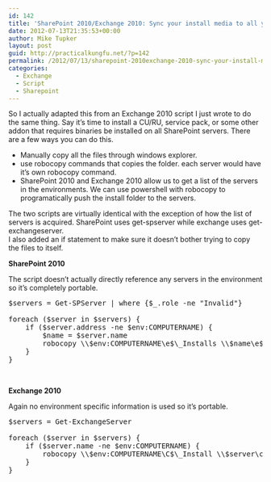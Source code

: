 ```yaml
---
id: 142
title: 'SharePoint 2010/Exchange 2010: Sync your install media to all your servers'
date: 2012-07-13T21:35:53+00:00
author: Mike Tupker
layout: post
guid: http://practicalkungfu.net/?p=142
permalink: /2012/07/13/sharepoint-2010exchange-2010-sync-your-install-media-to-all-your-servers/
categories:
  - Exchange
  - Script
  - Sharepoint
---
```

So I actually adapted this from an Exchange 2010 script I just wrote to do the same thing. Say it&#8217;s time to install a CU/RU, service pack, or some other addon that requires binaries be installed on all SharePoint servers. There are a few ways you can do this.

  * Manually copy all the files through windows explorer.
  * use robocopy commands that copies the folder. each server would have it&#8217;s own robocopy command.
  * SharePoint 2010 and Exchange 2010 allow us to get a list of the servers in the environments. We can use powershell with robocopy to programatically push the install folder to the servers.

<div>
  The two scripts are virtually identical with the exception of how the list of servers is acquired. SharePoint uses get-spserver while exchange uses get-exchangeserver.
</div>

<div>
</div>

<div>
  I also added an if statement to make sure it doesn&#8217;t bother trying to copy the files to itself.
</div>

**SharePoint 2010**

The script doesn&#8217;t actually directly reference any servers in the environment so it&#8217;s completely portable.

<pre class="brush: powershell; gutter: true">$servers = Get-SPServer | where {$_.role -ne "Invalid"}

foreach ($server in $servers) {
    if ($server.address -ne $env:COMPUTERNAME) {
		$name = $server.name
        robocopy \\$env:COMPUTERNAME\e$\_Installs \\$name\e$\_Installs /MIR /FFT /Z /XA:H /W:5 /r:2
    }
}</pre>

&nbsp;

**Exchange 2010**

Again no environment specific information is used so it&#8217;s portable.

<pre class="brush: powershell; gutter: true">$servers = Get-ExchangeServer

foreach ($server in $servers) {
    if ($server.name -ne $env:COMPUTERNAME) {
        robocopy \\$env:COMPUTERNAME\C$\_Install \\$server\c$\_Install /MIR /FFT /Z /XA:H /W:5 /r:2
    }
}</pre>

&nbsp;